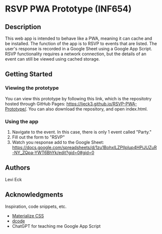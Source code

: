 # RSVP PWA Prototype (INF654)


## Description

This web app is intended to behave like a PWA, meaning it can cache and be installed. The function of the app is to RSVP to events that are listed. The user's response is recorded in a Google Sheet using a Google App Script. RSVP functionality requires a network connection, but the details of an event can still be viewed using cached storage. 

## Getting Started

### Viewing the prototype
You can view this prototype by following this link, which is the repositotry hosted through GitHub Pages: https://ljeck3.github.io/RSVP-PWA-Prototype/. You can also download the repository, and open index.html. 

### Using the app
1. Navigate to the event. In this case, there is only 1 event called "Party."
2. Fill out the form to "RSVP"
3. Watch you response add to the Google Sheet: https://docs.google.com/spreadsheets/d/1zu1BohxlLZPIIplup4HPiJUZuR-NY_ZQpa-YWT6BhYk/edit?gid=0#gid=0

## Authors

Levi Eck

## Acknowledgments

Inspiration, code snippets, etc.
* [Materialize CSS](https://materializecss.com/)
* [dcode](https://www.youtube.com/watch?v=WbbAPfDVqfY)
* ChatGPT for teaching me Google App Script
